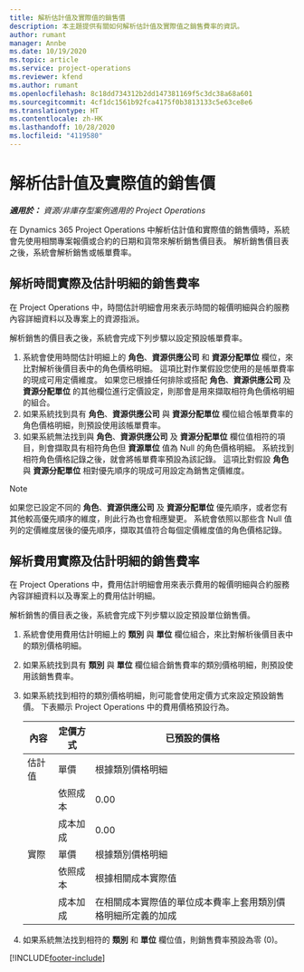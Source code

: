 ```yaml
---
title: 解析估計值及實際值的銷售價
description: 本主題提供有關如何解析估計值及實際值之銷售費率的資訊。
author: rumant
manager: Annbe
ms.date: 10/19/2020
ms.topic: article
ms.service: project-operations
ms.reviewer: kfend
ms.author: rumant
ms.openlocfilehash: 8c18dd734312b2dd147381169f5c3dc38a68a601
ms.sourcegitcommit: 4cf1dc1561b92fca4175f0b3813133c5e63ce8e6
ms.translationtype: HT
ms.contentlocale: zh-HK
ms.lasthandoff: 10/28/2020
ms.locfileid: "4119580"
---
```

# <a name="resolve-sales-prices-for-estimates-and-actuals"></a>解析估計值及實際值的銷售價

_**適用於：** 資源/非庫存型案例適用的 Project Operations_

在 Dynamics 365 Project Operations 中解析估計值和實際值的銷售價時，系統會先使用相關專案報價或合約的日期和貨幣來解析銷售價目表。 解析銷售價目表之後，系統會解析銷售或帳單費率。

## <a name="resolve-sales-rates-on-actual-and-estimate-lines-for-time"></a>解析時間實際及估計明細的銷售費率

在 Project Operations 中，時間估計明細會用來表示時間的報價明細與合約服務內容詳細資料以及專案上的資源指派。

解析銷售的價目表之後，系統會完成下列步驟以設定預設帳單費率。

1. 系統會使用時間估計明細上的 **角色**、**資源供應公司** 和 **資源分配單位** 欄位，來比對解析後價目表中的角色價格明細。 這項比對作業假設您使用的是帳單費率的現成可用定價維度。 如果您已根據任何排除或搭配 **角色**、**資源供應公司** 及 **資源分配單位** 的其他欄位進行定價設定，則那會是用來擷取相符角色價格明細的組合。
2. 如果系統找到具有 **角色**、**資源供應公司** 與 **資源分配單位** 欄位組合帳單費率的角色價格明細，則預設使用該帳單費率。
3. 如果系統無法找到與 **角色**、**資源供應公司** 及 **資源分配單位** 欄位值相符的項目，則會擷取具有相符角色但 **資源單位** 值為 Null 的角色價格明細。 系統找到相符角色價格記錄之後，就會將帳單費率預設為該記錄。 這項比對假設 **角色** 與 **資源分配單位** 相對優先順序的現成可用設定為銷售定價維度。

> [!NOTE]
> 如果您已設定不同的 **角色**、**資源供應公司** 及 **資源分配單位** 優先順序，或者您有其他較高優先順序的維度，則此行為也會相應變更。 系統會依照以那些含 Null 值列的定價維度居後的優先順序，擷取其值符合每個定價維度值的角色價格記錄。

## <a name="resolve-sales-rates-on-actual-and-estimate-lines-for-expense"></a>解析費用實際及估計明細的銷售費率

在 Project Operations 中，費用估計明細會用來表示費用的報價明細與合約服務內容詳細資料以及專案上的費用估計明細。

解析銷售的價目表之後，系統會完成下列步驟以設定預設單位銷售價。

1. 系統會使用費用估計明細上的 **類別** 與 **單位** 欄位組合，來比對解析後價目表中的類別價格明細。
2. 如果系統找到具有 **類別** 與 **單位** 欄位組合銷售費率的類別價格明細，則預設使用該銷售費率。
3. 如果系統找到相符的類別價格明細，則可能會使用定價方式來設定預設銷售價。 下表顯示 Project Operations 中的費用價格預設行為。

    | 內容 | 定價方式 | 已預設的價格 |
    | --- | --- | --- |
    | 估計值 | 單價 | 根據類別價格明細 |
    | &nbsp; | 依照成本 | 0.00 |
    | &nbsp; | 成本加成 | 0.00 |
    | 實際 | 單價 | 根據類別價格明細 |
    | &nbsp; | 依照成本 | 根據相關成本實際值 |
    | &nbsp; | 成本加成 | 在相關成本實際值的單位成本費率上套用類別價格明細所定義的加成 |

4. 如果系統無法找到相符的 **類別** 和 **單位** 欄位值，則銷售費率預設為零 (0)。


[!INCLUDE[footer-include](../includes/footer-banner.md)]